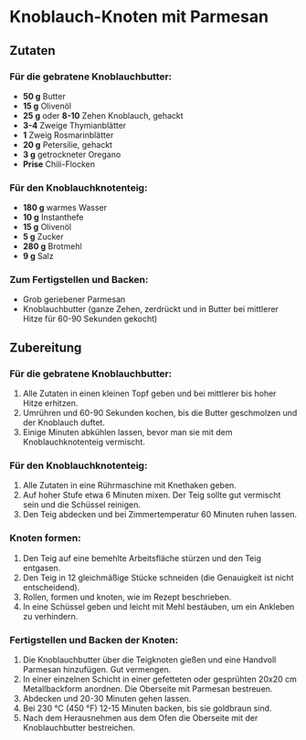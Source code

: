 # Knoblauch-Knoten mit Parmesan

## Zutaten

### Für die gebratene Knoblauchbutter:
- **50 g** Butter 
- **15 g** Olivenöl 
- **25 g** oder **8-10** Zehen Knoblauch, gehackt 
- **3-4** Zweige Thymianblätter 
- **1** Zweig Rosmarinblätter 
- **20 g** Petersilie, gehackt 
- **3 g** getrockneter Oregano 
- **Prise** Chili-Flocken 

### Für den Knoblauchknotenteig:
- **180 g** warmes Wasser 
- **10 g** Instanthefe 
- **15 g** Olivenöl 
- **5 g** Zucker 
- **280 g** Brotmehl 
- **9 g** Salz 

### Zum Fertigstellen und Backen:
- Grob geriebener Parmesan 
- Knoblauchbutter (ganze Zehen, zerdrückt und in Butter bei mittlerer Hitze für 60-90 Sekunden gekocht) 

## Zubereitung

### Für die gebratene Knoblauchbutter:
1. Alle Zutaten in einen kleinen Topf geben und bei mittlerer bis hoher Hitze erhitzen.
2. Umrühren und 60-90 Sekunden kochen, bis die Butter geschmolzen und der Knoblauch duftet.
3. Einige Minuten abkühlen lassen, bevor man sie mit dem Knoblauchknotenteig vermischt.

### Für den Knoblauchknotenteig:
1. Alle Zutaten in eine Rührmaschine mit Knethaken geben.
2. Auf hoher Stufe etwa 6 Minuten mixen. Der Teig sollte gut vermischt sein und die Schüssel reinigen.
3. Den Teig abdecken und bei Zimmertemperatur 60 Minuten ruhen lassen.

### Knoten formen:
1. Den Teig auf eine bemehlte Arbeitsfläche stürzen und den Teig entgasen.
2. Den Teig in 12 gleichmäßige Stücke schneiden (die Genauigkeit ist nicht entscheidend).
3. Rollen, formen und knoten, wie im Rezept beschrieben.
4. In eine Schüssel geben und leicht mit Mehl bestäuben, um ein Ankleben zu verhindern.

### Fertigstellen und Backen der Knoten:
1. Die Knoblauchbutter über die Teigknoten gießen und eine Handvoll Parmesan hinzufügen. Gut vermengen.
2. In einer einzelnen Schicht in einer gefetteten oder gesprühten 20x20 cm Metallbackform anordnen. Die Oberseite mit Parmesan bestreuen.
3. Abdecken und 20-30 Minuten gehen lassen.
4. Bei 230 °C (450 °F) 12-15 Minuten backen, bis sie goldbraun sind.
5. Nach dem Herausnehmen aus dem Ofen die Oberseite mit der Knoblauchbutter bestreichen. 